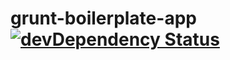 grunt-boilerplate-app [![devDependency Status](https://david-dm.org/coryroloff/grunt-boilerplate-app/dev-status.png?theme=shields.io)](https://david-dm.org/coryroloff/grunt-boilerplate-app#info=devDependencies)
====================